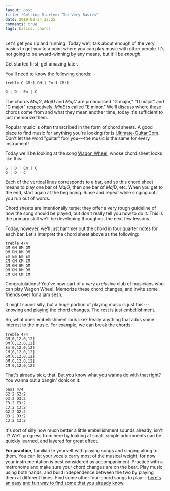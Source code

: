```yaml
---
layout: post
title: "Getting Started: The Very Basics"
date: 2019-02-24 22:25
comments: true
tags: basics, chords
---
```


Let's get you up and running. Today we'll talk about enough of the very basics
to get you to a point where you can play music with other people. It's not going
to be award-winning by any means, but it'll be *enough.*

Get started first; get amazing later.

You'll need to know the following chords:


```music
treble C GM:1 DM:1 Em:1 CM:1
```
<!-- !AnnotateBars [Maj G, Maj D, Min E, Maj C] -->

```chords
G | D | Em | C
```

The chords $Maj G$, $Maj D$ and $Maj C$ are pronounced "G major," "D major" and
"C major" respectively. $Min E$ is called "E minor." We'll discuss where these
chords come from and what they mean another time; today it's sufficient to just
memorize them.

Popular music is often transcribed in the form of chord sheets. A good place to
find music for anything you're looking for is [Ultimate-Guitar.Com][chords].
Don't let the word "guitar" fool you---the music is the same for every
instrument!

[chords]: https://www.ultimate-guitar.com/

Today we'll be looking at the song [Wagon Wheel][wagon], whose chord sheet looks
like this:

[wagon]: https://www.youtube.com/watch?v=hvKyBcCDOB4

```chords
G | D | Em | C
G | D | C
```

Each of the vertical lines corresponds to a bar, and so this chord sheet means
to play one bar of $Maj G$, then one bar of $Maj D$, etc. When you get to the
end, start again at the beginning. Rinse and repeat while singing until you run
out of words.

Chord sheets are intentionally terse; they offer a very rough guideline of how
the song should be played, but don't really tell you how to do it. This is the
primary skill we'll be developing throughout the next few lessons.

Today, however, we'll just hammer out the chord in four quarter notes for each
bar. Let's interpret the chord sheet above as the following:

```music
treble 4/4
GM GM GM GM
DM DM DM DM
Em Em Em Em
CM CM CM CM
GM GM GM GM
DM DM DM DM
CM CM CM CM
```

Congratulations! You've now part of a *very exclusive* club of musicians who can
play Wagon Wheel. Memorize these chord changes, and invite some friends over for
a jam sesh.

It might sound silly, but a huge portion of playing music is just this---knowing
and playing the chord changes. The rest is just embellishment.

So, what does embellishment look like? Really anything that adds some interest
to the music. For example, we can break the chords:

```music
treble 4/4
GM[0,12,0,12]
DM[0,12,0,12]
Em[0,12,0,12]
CM[0,12,0,12]
GM[0,12,0,12]
DM[0,12,0,12]
CM[0,12,0,12]
```

That's already sick, that. But you know what you wanna do with that right? You
wanna put a bangin' donk on it:

```music
bass 4/4
G2:2 G2:2
D3:2 D3:2
E3:2 E3:2
C3:2 C3:2
G2:2 G2:2
D3:2 D3:2
C3:2 C3:2
```

It's sort of silly how much better a little embellishment sounds already, isn't
it? We'll progress from here by looking at small, simple adornments can be
quickly learned, and layered for great effect.

**For practice**, familiarize yourself with playing songs and singing along to
them. You can let your vocals carry most of the musical weight; for now your
instrumentation is best considered as accompaniment. Practice with a metronome
and make sure your chord changes are on the beat. Play music using both hands,
and build independence between the two by playing them at different times. Find
some other four-chord songs to play---[here's an easy and fun way to find some
that you already know][fourchord].

[fourchord]: https://www.youtube.com/watch?v=5pidokakU4I

